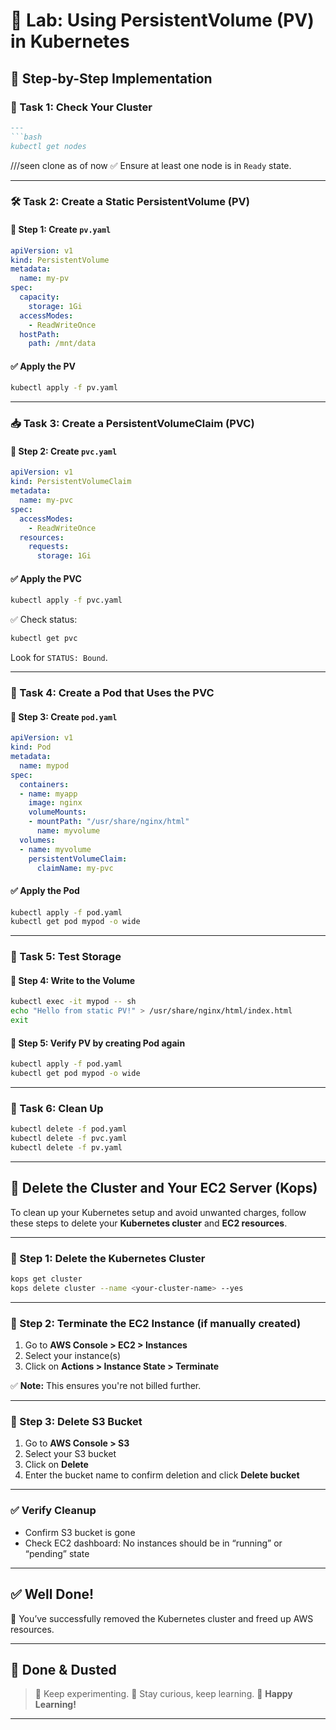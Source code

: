 # 🧪 Lab: Using PersistentVolume (PV) in Kubernetes
## 🧩 Step-by-Step Implementation

### 🧰 Task 1: Check Your Cluster
````md
---
```bash
kubectl get nodes
````
///seen clone as of now
✅ Ensure at least one node is in `Ready` state.

---

### 🛠️ Task 2: Create a Static PersistentVolume (PV)

#### 📝 Step 1: Create `pv.yaml`

```yaml
apiVersion: v1
kind: PersistentVolume
metadata:
  name: my-pv
spec:
  capacity:
    storage: 1Gi
  accessModes:
    - ReadWriteOnce
  hostPath:
    path: /mnt/data
```

#### ✅ Apply the PV

```bash
kubectl apply -f pv.yaml
```

---

### 📥 Task 3: Create a PersistentVolumeClaim (PVC)

#### 📝 Step 2: Create `pvc.yaml`

```yaml
apiVersion: v1
kind: PersistentVolumeClaim
metadata:
  name: my-pvc
spec:
  accessModes:
    - ReadWriteOnce
  resources:
    requests:
      storage: 1Gi
```

#### ✅ Apply the PVC

```bash
kubectl apply -f pvc.yaml
```

✅ Check status:

```bash
kubectl get pvc
```

Look for `STATUS: Bound`.

---

### 🚀 Task 4: Create a Pod that Uses the PVC

#### 📝 Step 3: Create `pod.yaml`

```yaml
apiVersion: v1
kind: Pod
metadata:
  name: mypod
spec:
  containers:
  - name: myapp
    image: nginx
    volumeMounts:
    - mountPath: "/usr/share/nginx/html"
      name: myvolume
  volumes:
  - name: myvolume
    persistentVolumeClaim:
      claimName: my-pvc
```

#### ✅ Apply the Pod

```bash
kubectl apply -f pod.yaml
kubectl get pod mypod -o wide
```

---

### 🧪 Task 5: Test Storage

#### 🧾 Step 4: Write to the Volume

```bash
kubectl exec -it mypod -- sh
echo "Hello from static PV!" > /usr/share/nginx/html/index.html
exit
```

#### 🔁 Step 5: Verify PV by creating Pod again

```bash
kubectl apply -f pod.yaml
kubectl get pod mypod -o wide
```

---

### 🧹 Task 6: Clean Up

```bash
kubectl delete -f pod.yaml
kubectl delete -f pvc.yaml
kubectl delete -f pv.yaml
```

---

## 🚮 Delete the Cluster and Your EC2 Server (Kops)

To clean up your Kubernetes setup and avoid unwanted charges, follow these steps to delete your **Kubernetes cluster** and **EC2 resources**.

---

### 🔴 Step 1: Delete the Kubernetes Cluster

```bash
kops get cluster
kops delete cluster --name <your-cluster-name> --yes
```

---

### 🔴 Step 2: Terminate the EC2 Instance (if manually created)

1. Go to **AWS Console > EC2 > Instances**
2. Select your instance(s)
3. Click on **Actions > Instance State > Terminate**

✅ **Note:** This ensures you're not billed further.

---

### 🔴 Step 3: Delete S3 Bucket

1. Go to **AWS Console > S3**
2. Select your S3 bucket
3. Click on **Delete**
4. Enter the bucket name to confirm deletion and click **Delete bucket**

---

### ✅ Verify Cleanup

* Confirm S3 bucket is gone
* Check EC2 dashboard: No instances should be in “running” or “pending” state

---

## ✅ Well Done!

🎉 You’ve successfully removed the Kubernetes cluster and freed up AWS resources.

---

## 🐳 Done & Dusted

> 🧠 Keep experimenting.
> 🚀 Stay curious, keep learning.
> 📘 **Happy Learning!**

---

```
```
